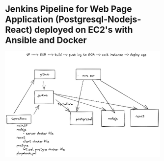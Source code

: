 #        Jenkins Pipeline for Web Page Application (Postgresql-Nodejs-React) deployed on EC2's with Ansible and Docker

![project](steps.png)




